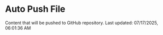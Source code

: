 # Auto Push File

Content that will be pushed to GitHub repository.
Last updated: 07/17/2025, 06:01:36 AM